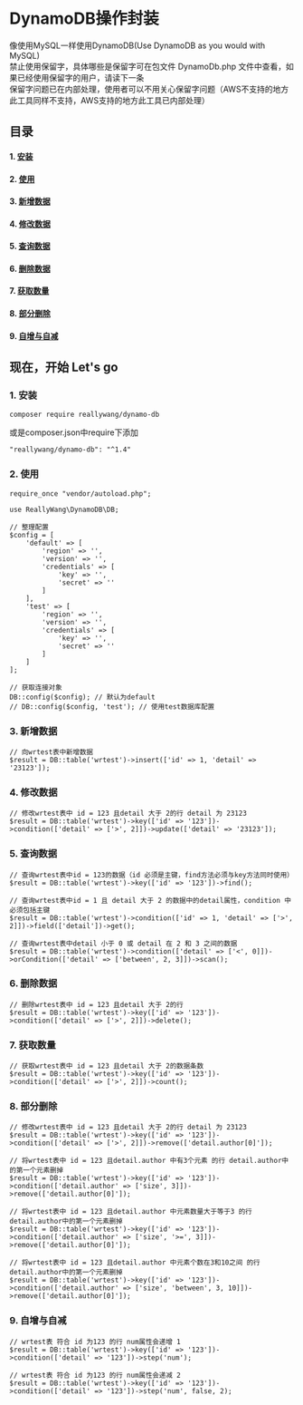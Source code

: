 # DynamoDB操作封装
像使用MySQL一样使用DynamoDB(Use DynamoDB as you would with MySQL)  
禁止使用保留字，具体哪些是保留字可在包文件 DynamoDb.php 文件中查看，如果已经使用保留字的用户，请读下一条  
保留字问题已在内部处理，使用者可以不用关心保留字问题（AWS不支持的地方此工具同样不支持，AWS支持的地方此工具已内部处理）  


## 目录
#### 1. [安装](#1)
#### 2. [使用](#2)
#### 3. [新增数据](#3)
#### 4. [修改数据](#4)
#### 5. [查询数据](#5)
#### 6. [删除数据](#6)
#### 7. [获取数量](#7)
#### 8. [部分删除](#8)
#### 9. [自增与自减](#9)

## 现在，开始 Let's go

### <span id = "1">1. 安装</span>

```
composer require reallywang/dynamo-db
```
或是composer.json中require下添加
```
"reallywang/dynamo-db": "^1.4"
```

### <span id = "2">2. 使用</span>
```
require_once "vendor/autoload.php";

use ReallyWang\DynamoDB\DB;

// 整理配置
$config = [
    'default' => [
        'region' => '',
        'version' => '',
        'credentials' => [
            'key' => '',
            'secret' => ''
        ]
    ],
    'test' => [
        'region' => '',
        'version' => '',
        'credentials' => [
            'key' => '',
            'secret' => ''
        ]
    ]
];

// 获取连接对象
DB::config($config); // 默认为default
// DB::config($config, 'test'); // 使用test数据库配置
```
### <span id = "3">3. 新增数据</span>
```
// 向wrtest表中新增数据
$result = DB::table('wrtest')->insert(['id' => 1, 'detail' => '23123']);
```
### <span id = "4">4. 修改数据</span>
```
// 修改wrtest表中 id = 123 且detail 大于 2的行 detail 为 23123
$result = DB::table('wrtest')->key(['id' => '123'])->condition(['detail' => ['>', 2]])->update(['detail' => '23123']);
```
### <span id = "5">5. 查询数据</span>
```
// 查询wrtest表中id = 123的数据（id 必须是主键，find方法必须与key方法同时使用）
$result = DB::table('wrtest')->key(['id' => '123'])->find();

// 查询wrtest表中id = 1 且 detail 大于 2 的数据中的detail属性，condition 中必须包括主键
$result = DB::table('wrtest')->condition(['id' => 1, 'detail' => ['>', 2]])->field(['detail'])->get();

// 查询wrtest表中detail 小于 0 或 detail 在 2 和 3 之间的数据
$result = DB::table('wrtest')->condition(['detail' => ['<', 0]])->orCondition(['detail' => ['between', 2, 3]])->scan();
```
### <span id = "6">6. 删除数据</span>
```
// 删除wrtest表中 id = 123 且detail 大于 2的行
$result = DB::table('wrtest')->key(['id' => '123'])->condition(['detail' => ['>', 2]])->delete();
```
### <span id = "7">7. 获取数量</span>
```
// 获取wrtest表中 id = 123 且detail 大于 2的数据条数
$result = DB::table('wrtest')->key(['id' => '123'])->condition(['detail' => ['>', 2]])->count();
```
### <span id = "8">8. 部分删除</span>
```
// 修改wrtest表中 id = 123 且detail 大于 2的行 detail 为 23123
$result = DB::table('wrtest')->key(['id' => '123'])->condition(['detail' => ['>', 2]])->remove(['detail.author[0]']);

// 将wrtest表中 id = 123 且detail.author 中有3个元素 的行 detail.author中的第一个元素删掉
$result = DB::table('wrtest')->key(['id' => '123'])->condition(['detail.author' => ['size', 3]])->remove(['detail.author[0]']);

// 将wrtest表中 id = 123 且detail.author 中元素数量大于等于3 的行 detail.author中的第一个元素删掉
$result = DB::table('wrtest')->key(['id' => '123'])->condition(['detail.author' => ['size', '>=', 3]])->remove(['detail.author[0]']);

// 将wrtest表中 id = 123 且detail.author 中元素个数在3和10之间 的行 detail.author中的第一个元素删掉
$result = DB::table('wrtest')->key(['id' => '123'])->condition(['detail.author' => ['size', 'between', 3, 10]])->remove(['detail.author[0]']);
```
### <span id = "9">9. 自增与自减</span>
```
// wrtest表 符合 id 为123 的行 num属性会递增 1
$result = DB::table('wrtest')->key(['id' => '123'])->condition(['detail' => '123'])->step('num');

// wrtest表 符合 id 为123 的行 num属性会递减 2
$result = DB::table('wrtest')->key(['id' => '123'])->condition(['detail' => '123'])->step('num', false, 2);
```
